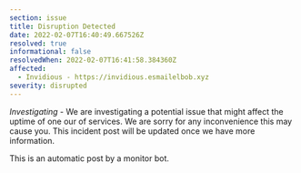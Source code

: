 ```yaml
---
section: issue
title: Disruption Detected
date: 2022-02-07T16:40:49.667526Z
resolved: true
informational: false
resolvedWhen: 2022-02-07T16:41:58.384360Z
affected:
  - Invidious - https://invidious.esmailelbob.xyz
severity: disrupted
---
```

*Investigating* - We are investigating a potential issue that might affect the uptime of one our of services. We are sorry for any inconvenience this may cause you. This incident post will be updated once we have more information.

This is an automatic post by a monitor bot.
        